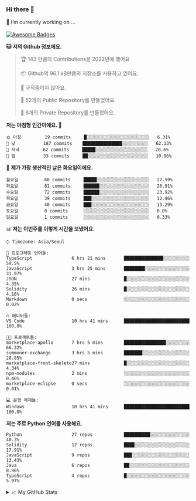 ### Hi there 👋 
🔭 I’m currently working on ... </br></br>
[![Awesome Badges](https://img.shields.io/badge/Introduce-EN-green.svg)](https://github.com/tlatkdgus1/tlatkdgus1/blob/main/README.md.en)

<!--START_SECTION:waka-->
**🐱 저의 Github 정보에요.** 

> 🏆 143 만큼의 Contributions을 2022년에 했어요
 > 
> 📦 Github의 96.1 kB만큼의 저장소를 사용하고 있어요. 
 > 
> 🚫 구직중이지 않아요.
 > 
> 📜 52개의 Public Repository를 만들었어요. 
 > 
> 🔑 6개의 Private Repository를 만들었어요.  

**저는 아침형 인간이에요. 🐤** 

```text
🌞 아침         19 commits     █░░░░░░░░░░░░░░░░░░░░░░░░   6.31% 
🌆 낮　         187 commits    ███████████████░░░░░░░░░░   62.13% 
🌃 저녁         62 commits     █████░░░░░░░░░░░░░░░░░░░░   20.6% 
🌙 밤　         33 commits     ██░░░░░░░░░░░░░░░░░░░░░░░   10.96%

```
📅 **제가 가장 생산적인 날은 화요일이에요.** 

```text
월요일          68 commits     █████░░░░░░░░░░░░░░░░░░░░   22.59% 
화요일          81 commits     ██████░░░░░░░░░░░░░░░░░░░   26.91% 
수요일          72 commits     ██████░░░░░░░░░░░░░░░░░░░   23.92% 
목요일          39 commits     ███░░░░░░░░░░░░░░░░░░░░░░   12.96% 
금요일          40 commits     ███░░░░░░░░░░░░░░░░░░░░░░   13.29% 
토요일          0 commits      ░░░░░░░░░░░░░░░░░░░░░░░░░   0.0% 
일요일          1 commits      ░░░░░░░░░░░░░░░░░░░░░░░░░   0.33%

```


📊 **저는 이번주를 이렇게 시간을 보냈어요.** 

```text
⌚︎ Timezone: Asia/Seoul

💬 프로그래밍 언어들: 
TypeScript               6 hrs 21 mins       ███████████████░░░░░░░░░░   59.5% 
JavaScript               3 hrs 25 mins       ████████░░░░░░░░░░░░░░░░░   31.97% 
JSON                     27 mins             █░░░░░░░░░░░░░░░░░░░░░░░░   4.35% 
Solidity                 26 mins             █░░░░░░░░░░░░░░░░░░░░░░░░   4.16% 
Markdown                 0 secs              ░░░░░░░░░░░░░░░░░░░░░░░░░   0.02%

🔥 에디터들: 
VS Code                  10 hrs 41 mins      █████████████████████████   100.0%

🐱‍💻 프로젝트들: 
marketplace-apollo       7 hrs 5 mins        ████████████████░░░░░░░░░   66.32% 
summoner-exchange        3 hrs 5 mins        ███████░░░░░░░░░░░░░░░░░░   28.85% 
marketplace-front-skeleto27 mins             █░░░░░░░░░░░░░░░░░░░░░░░░   4.34% 
npm-modules              2 mins              ░░░░░░░░░░░░░░░░░░░░░░░░░   0.46% 
marketplace-eclipse      0 secs              ░░░░░░░░░░░░░░░░░░░░░░░░░   0.01%

💻 운영 체제들: 
Windows                  10 hrs 41 mins      █████████████████████████   100.0%

```

**저는 주로 Python 언어를 사용해요.** 

```text
Python                   27 repos            ██████████░░░░░░░░░░░░░░░   40.3% 
Solidity                 12 repos            ████░░░░░░░░░░░░░░░░░░░░░   17.91% 
JavaScript               9 repos             ███░░░░░░░░░░░░░░░░░░░░░░   13.43% 
Java                     6 repos             ██░░░░░░░░░░░░░░░░░░░░░░░   8.96% 
TypeScript               4 repos             █░░░░░░░░░░░░░░░░░░░░░░░░   5.97%

```



<!--END_SECTION:waka-->

<details>
<summary>📈 My GitHub Stats</summary>
<p align="center"> <img src="https://github-readme-stats.vercel.app/api?username=tlatkdgus1&show_icons=true" alt="tlatkdgus1" />
</details>
